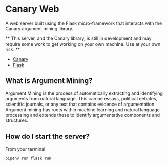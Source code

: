# Canary Web

A web server built using the Flask micro-framework that interacts with the Canary argument mining library.

** This server, and the Canary library, is still in development and may require some work to get working on your own
machine. Use at your own risk. **

- [Canary](https://google.com/search?hl=en&q=canary%20argument%20mining)
- [Flask](https://github.com/pallets/flask/)

## What is Argument Mining?

Argument Mining is the process of automatically extracting and identifying arguments from natural language. This can be
essays, political debates, scientific journals, or any text that contains evidence of argumentation. Argument mining has
roots within machine learning and natural language processing and extends these to identify argumentative components and
structures.

## How do I start the server? 
From your terminal:

```bash
pipenv run flask run
```